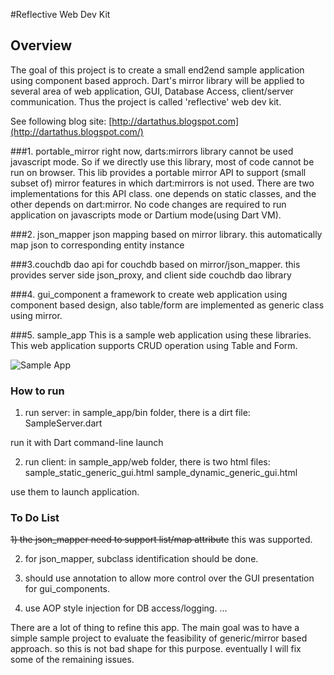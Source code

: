#Reflective Web Dev Kit

## Overview ##

The goal of this project is to create a small end2end sample application using component based approch.
Dart's mirror library will be applied to several area of web application, GUI, Database Access, client/server communication.
Thus the project is called 'reflective' web dev kit.

See following blog site:
[http://dartathus.blogspot.com](http://dartathus.blogspot.com/)

###1. portable_mirror
right now, darts:mirrors library cannot be used javascript mode. So if we directly use this library, most of code cannot be run on browser.
This lib provides a portable mirror API to support (small subset of) mirror features in which dart:mirrors is not used. 
There are two implementations for this API class. one depends on static classes, and the other depends on dart:mirror. 
No code changes are required to run application on javascripts mode or Dartium mode(using Dart VM). 

###2. json_mapper
json mapping based on mirror library. this automatically map json to corresponding entity instance

###3.couchdb
dao api for couchdb based on mirror/json_mapper. this provides server side json_proxy, and client side couchdb dao library

###4. gui_component
a framework to create web application using component based design, also table/form are implemented as generic class using mirror.

###5. sample_app
This is a sample web application using these libraries.
This web application supports CRUD operation using Table and Form.

![Sample App](https://raw.github.com/calathus/reflective_web_dev_kit/master/doc/sample_app2.png)

### How to run ##
1) run server:
in sample_app/bin folder, there is a dirt file:
SampleServer.dart

run it with Dart command-line launch

2) run client:
in sample_app/web folder, there is two html files:
sample_static_generic_gui.html
sample_dynamic_generic_gui.html

use them to launch application.


### To Do List ##
~~1) the json_mapper need to support list/map attribute~~
this was supported.

2) for json_mapper, subclass identification should be done.

3) should use annotation to allow more control over the GUI presentation for gui_components.
4) use AOP style injection for DB access/logging.
...

There are a lot of thing to refine this app.
The main goal was to have a simple sample project to evaluate the feasibility of generic/mirror based approach.
so this is not bad shape for this purpose.
eventually I will fix some of the remaining issues.


